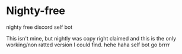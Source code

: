 # Nighty-free
nighty free discord self bot


This isn't mine, but nightly was copy right  claimed and this is the only working/non ratted version I could find. hehe haha self bot go brrrr
